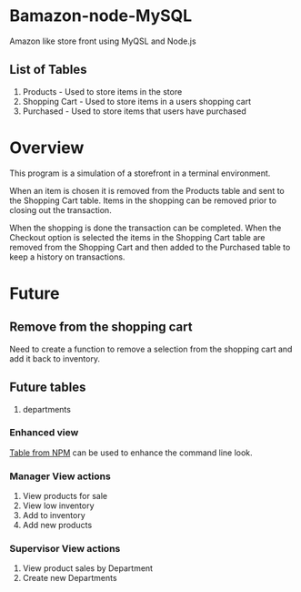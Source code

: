 # Bamazon-node-MySQL
Amazon like store front using MyQSL and Node.js

## List of Tables
1. Products - Used to store items in the store
1. Shopping Cart - Used to store items in a users shopping cart
1. Purchased - Used to store items that users have purchased

# Overview
This program is a simulation of a storefront in a terminal environment. 

When an item is chosen it is removed from the Products table and sent to the Shopping Cart table. Items in the shopping can be removed prior to closing out the transaction. 

When the shopping is done the transaction can be completed. When the Checkout option is selected the items in the Shopping Cart table are removed from the Shopping Cart and then added to the Purchased table to keep a history on transactions. 

# Future

## Remove from the shopping cart
Need to create a function to remove a selection from the shopping cart and add it back to inventory. 

## Future tables
1. departments

### Enhanced view
[Table from NPM](https://www.npmjs.com/package/table#table-usage-predefined-border-templates) can be used to enhance the command line look. 

### Manager View actions

1. View products for sale
1. View low inventory
1. Add to inventory
1. Add new products

### Supervisor View actions 

1. View product sales by Department
1. Create new Departments